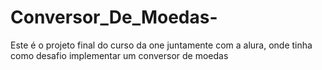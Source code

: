 # Conversor_De_Moedas-
Este é o projeto final do curso da one juntamente com a alura, onde tinha como desafio implementar um conversor de moedas 
